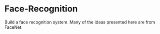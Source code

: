 # Face-Recognition
Build a face recognition system. Many of the ideas presented here are from FaceNet.
